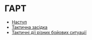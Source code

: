 # ГАРТ

- [Наступ](Наступ.md)
- [Тактична засідка](Засідка.md)
- [Тактичні дії різних бойових ситуації](Тактичні-дії.md)





